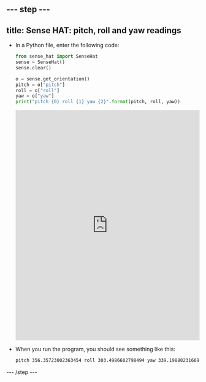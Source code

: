 --- step ---
---
title: Sense HAT: pitch, roll and yaw readings
---

- In a Python file, enter the following code:

    ```python
    from sense_hat import SenseHat
    sense = SenseHat()
    sense.clear()

    o = sense.get_orientation()
    pitch = o["pitch"]
    roll = o["roll"]
    yaw = o["yaw"]
    print("pitch {0} roll {1} yaw {2}".format(pitch, roll, yaw))
    ```

    <iframe src="https://trinket.io/embed/python/c2009c972b" width="100%" height="600" frameborder="0" marginwidth="0" marginheight="0" allowfullscreen></iframe>

- When you run the program, you should see something like this:

    ```bash
    pitch 356.35723002363454 roll 303.4986602798494 yaw 339.19880231669873
    ```

--- /step ---
